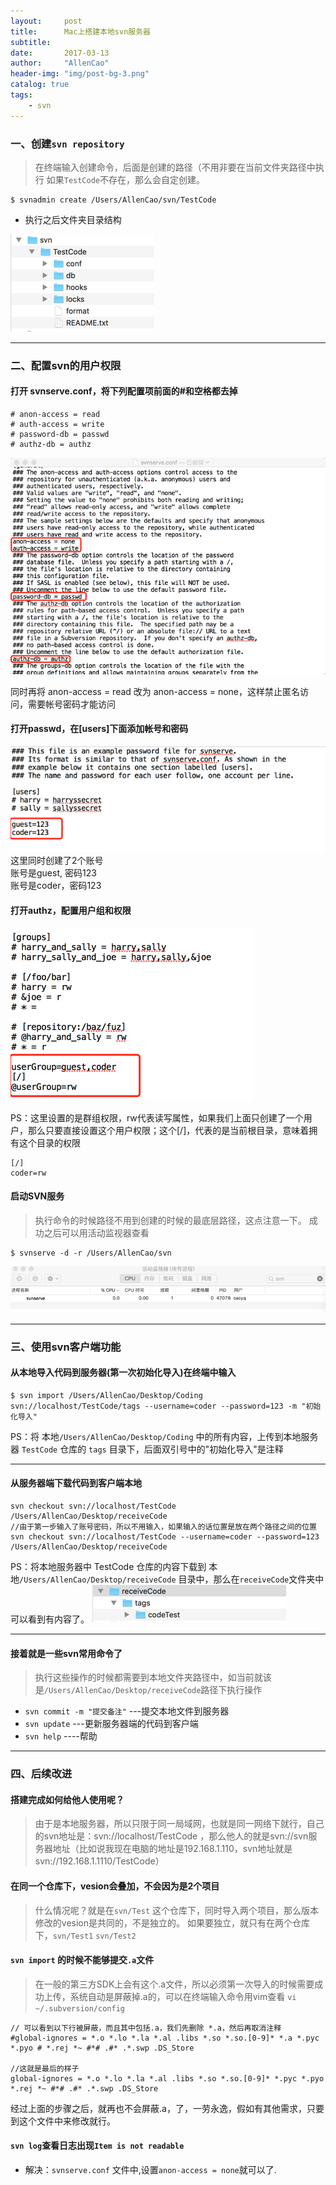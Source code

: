 ```yaml
---
layout:     post
title:      Mac上搭建本地svn服务器
subtitle:   
date:       2017-03-13
author:     "AllenCao"
header-img: "img/post-bg-3.png"
catalog: true
tags:
    - svn
---
```


### 一、创建`svn repository`
>在终端输入创建命令，后面是创建的路径（不用非要在当前文件夹路径中执行
>如果`TestCode`不存在，那么会自定创建。


```
$ svnadmin create /Users/AllenCao/svn/TestCode
```
* 执行之后文件夹目录结构

![svnService_1](/img/in-post/svnService/svnService_1.png)

---
### 二、配置svn的用户权限
#### 打开 svnserve.conf，将下列配置项前面的#和空格都去掉
```
# anon-access = read
# auth-access = write
# password-db = passwd
# authz-db = authz
```
![svnService_2](/img/in-post/svnService/svnService_2.png)

同时再将 anon-access = read 改为 anon-access = none，这样禁止匿名访问，需要帐号密码才能访问



#### 打开passwd，在[users]下面添加帐号和密码
![svnService_3](/img/in-post/svnService/svnService_3.png)
这里同时创建了2个账号<br>
账号是guest, 密码123<br>
账号是coder，密码123<br>

#### 打开authz，配置用户组和权限

![svnService_4](/img/in-post/svnService/svnService_4.png)

PS：这里设置的是群组权限，rw代表读写属性，如果我们上面只创建了一个用户，那么只要直接设置这个用户权限；这个[/]，代表的是当前根目录，意味着拥有这个目录的权限

```
[/]
coder=rw
```

#### 启动SVN服务
>执行命令的时候路径不用到创建的时候的最底层路径，这点注意一下。
>成功之后可以用活动监视器查看


```
$ svnserve -d -r /Users/AllenCao/svn 
```
![svnService_5](/img/in-post/svnService/svnService_5.png)

---
### 三、使用svn客户端功能
#### 从本地导入代码到服务器(第一次初始化导入)在终端中输入
```
$ svn import /Users/AllenCao/Desktop/Coding svn://localhost/TestCode/tags --username=coder --password=123 -m "初始化导入"
```
PS：将 本地`/Users/AllenCao/Desktop/Coding` 中的所有内容，上传到本地服务器 `TestCode` 仓库的 `tags` 目录下，后面双引号中的"初始化导入"是注释

----------
#### 从服务器端下载代码到客户端本地
```
svn checkout svn://localhost/TestCode /Users/AllenCao/Desktop/receiveCode
//由于第一步输入了账号密码，所以不用输入，如果输入的话位置是放在两个路径之间的位置
svn checkout svn://localhost/TestCode --username=coder --password=123 /Users/AllenCao/Desktop/receiveCode
```
PS：将本地服务器中 TestCode 仓库的内容下载到 本地`/Users/AllenCao/Desktop/receiveCode` 目录中，那么在`receiveCode`文件夹中可以看到有内容了。
![svnService_6](/img/in-post/svnService/svnService_6.png)

----------
#### 接着就是一些svn常用命令了
>执行这些操作的时候都需要到本地文件夹路径中，如当前就该是`/Users/AllenCao/Desktop/receiveCode`路径下执行操作

* `svn commit -m "提交备注"`   ---提交本地文件到服务器
* `svn update`                 ---更新服务器端的代码到客户端
* `svn help`                   ----帮助

---

### 四、后续改进
#### 搭建完成如何给他人使用呢？
> 由于是本地服务器，所以只限于同一局域网，也就是同一网络下就行，自己的svn地址是：svn://localhost/TestCode ，那么他人的就是svn://svn服务器地址（比如说我现在电脑的地址是192.168.1.110，svn地址就是svn://192.168.1.1110/TestCode）

#### 在同一个仓库下，vesion会叠加，不会因为是2个项目
>什么情况呢？就是在`svn/Test` 这个仓库下，同时导入两个项目，那么版本修改的vesion是共同的，不是独立的。
如果要独立，就只有在两个仓库下，`svn/Test1` `svn/Test2`

#### `svn import` 的时候不能够提交`.a`文件
>在一般的第三方SDK上会有这个.a文件，所以必须第一次导入的时候需要成功上传，系统自动是屏蔽掉.a的，可以在终端输入命令用vim查看 `vi ~/.subversion/config`

```
// 可以看到以下行被屏蔽，而且其中包括.a，我们先删除 *.a，然后再取消注释
#global-ignores = *.o *.lo *.la *.al .libs *.so *.so.[0-9]* *.a *.pyc *.pyo # *.rej *~ #*# .#* .*.swp .DS_Store

//这就是最后的样子
global-ignores = *.o *.lo *.la *.al .libs *.so *.so.[0-9]* *.pyc *.pyo *.rej *~ #*# .#* .*.swp .DS_Store
```
经过上面的步骤之后，就再也不会屏蔽.a，了，一劳永逸，假如有其他需求，只要到这个文件中来修改就行。

#### `svn log`查看日志出现`Item is not readable`

* 解决：`svnserve.conf` 文件中,设置`anon-access = none`就可以了.